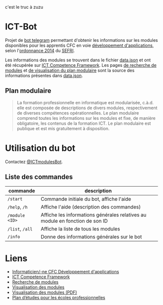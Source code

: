 c'est le truc à zuzu

# ICT-Bot

Projet de [bot telegram](https://telegram.org/blog/bot-revolution) permettant
d'obtenir les informations sur les modules disponibles pour les apprentis CFC en
voie [développement d'applications](https://www.ict-berufsbildung.ch/fr/formation-professionnelle/informaticien-ne-cfc-developpement-dapplications/),
selon l'[ordonnance 2014](https://www.ict-berufsbildung.ch/fileadmin/user_upload/02_Francais/01_formation_initiale/PDF/Bildungsverordnung_Informatiker_in_EFZ-100f-20131017TRR.pdf)
du [SEFRI](https://www.sbfi.admin.ch/sbfi/fr/home.html).

Les informations des modules se trouvent dans le fichier [data.json](./data.json)
et ont été récupérée sur [ICT Competence Framework](https://cf.ict-berufsbildung.ch/).
Les pages [de recherche de modules](https://cf.ict-berufsbildung.ch/modules.php?name=Mbk&a=20100&clang=fr) et [de visualisation du plan modulaire](https://cf.ict-berufsbildung.ch/modules.php?name=Mbk&a=20103&nvorlageid=15&nabschlussid=&clang=fr) sont la source
des informations présentes dans [data.json](./data.json).

## Plan modulaire

> La formation professionnelle en informatique est modularisée, c.à.d. elle est composée de descriptions de divers modules, respectivement de diverses compétences opérationnelles. Le plan modulaire comprend toutes les informations sur les modules et fixe, de manière obligatoire, les contenus de la formation ICT. Le plan modulaire est publique et est mis gratuitement à disposition.


# Utilisation du bot

Contactez [@ICTmodulesBot](https://t.me/ICTmodulesBot).

## Liste des commandes

| commande          | description                                                                   |
| ----------------- | ----------------------------------------------------------------------------- |
| `/start`          | Commande initiale du bot, affiche l'aide                                      |
| `/help`, `/h`     | Affiche l'aide (description des commandes)                                    |
| `/module <ID>`    | Affiche les informations générales relatives au module en fonction de son ID  |
| `/list`, `/all`   | Affiche la liste de tous les modules                                          |
| `/info`           | Donne des informations générales sur le bot                                   |


# Liens

  * [Informaticien/-ne CFC Développement d'applications](https://www.ict-berufsbildung.ch/fr/formation-professionnelle/informaticien-ne-cfc-developpement-dapplications/)
  * [ICT Competence Framework](https://cf.ict-berufsbildung.ch/)
  * [Recherche de modules](https://cf.ict-berufsbildung.ch/modules.php?name=Mbk&a=20100)
  * [Visualisation des modules](https://cf.ict-berufsbildung.ch/modules.php?name=Mbk&a=20103&nvorlageid=15&nabschlussid=)
  * [Visualisation des modules (PDF)](https://cf.ict-berufsbildung.ch/modules.php?Mbk&a=20105&nvorlageid=15)
  * [Plan d’études pour les écoles professionnelles](https://www.ict-berufsbildung.ch/fileadmin/user_upload/PlanEtudesEcole_INFO_V1.0_du_1.4.2014.pdf)
